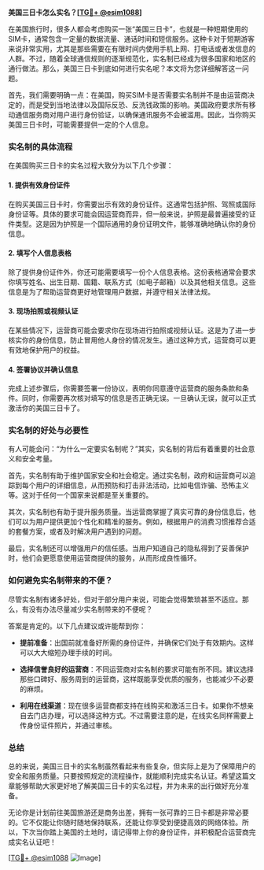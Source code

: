 **美国三日卡怎么实名？[[TG💪+ @esim1088](https://t.me/s/esim1088)]**

在美国旅行时，很多人都会考虑购买一张“美国三日卡”，也就是一种短期使用的SIM卡，通常包含一定量的数据流量、通话时间和短信服务。这种卡对于短期游客来说非常实用，尤其是那些需要在有限时间内使用手机上网、打电话或者发信息的人群。不过，随着全球通信规则的逐渐规范化，实名制已经成为很多国家和地区的通行做法。那么，美国三日卡到底如何进行实名呢？本文将为您详细解答这一问题。

首先，我们需要明确一点：在美国，购买SIM卡是否需要实名制并不是由运营商决定的，而是受到当地法律以及国际反恐、反洗钱政策的影响。美国政府要求所有移动通信服务商对用户进行身份验证，以确保通讯服务不会被滥用。因此，当你购买美国三日卡时，可能需要提供一定的个人信息。

### 实名制的具体流程

在美国购买三日卡的实名过程大致分为以下几个步骤：

#### 1. 提供有效身份证件
在购买美国三日卡时，你需要出示有效的身份证件。这通常包括护照、驾照或国际身份证等。具体的要求可能会因运营商而异，但一般来说，护照是最普遍接受的证件类型。这是因为护照是一个国际通用的身份证明文件，能够准确地确认你的身份信息。

#### 2. 填写个人信息表格
除了提供身份证件外，你还可能需要填写一份个人信息表格。这份表格通常会要求你填写姓名、出生日期、国籍、联系方式（如电子邮箱）以及其他相关信息。这些信息是为了帮助运营商更好地管理用户数据，并遵守相关法律法规。

#### 3. 现场拍照或视频认证
在某些情况下，运营商可能会要求你在现场进行拍照或视频认证。这是为了进一步核实你的身份信息，防止冒用他人身份的情况发生。通过这种方式，运营商可以更有效地保护用户的权益。

#### 4. 签署协议并确认信息
完成上述步骤后，你需要签署一份协议，表明你同意遵守运营商的服务条款和条件。同时，你需要再次核对填写的信息是否正确无误。一旦确认无误，就可以正式激活你的美国三日卡了。

### 实名制的好处与必要性

有人可能会问：“为什么一定要实名制呢？”其实，实名制的背后有着重要的社会意义和安全考量。

首先，实名制有助于维护国家安全和社会稳定。通过实名制，政府和运营商可以追踪到每个用户的详细信息，从而预防和打击非法活动，比如电信诈骗、恐怖主义等。这对于任何一个国家来说都是至关重要的。

其次，实名制也有助于提升服务质量。当运营商掌握了真实可靠的身份信息后，他们可以为用户提供更加个性化和精准的服务。例如，根据用户的消费习惯推荐合适的套餐方案，或者及时解决用户遇到的问题。

最后，实名制还可以增强用户的信任感。当用户知道自己的隐私得到了妥善保护时，他们会更愿意使用运营商提供的服务，从而形成良性循环。

### 如何避免实名制带来的不便？

尽管实名制有诸多好处，但对于部分用户来说，可能会觉得繁琐甚至不适应。那么，有没有办法尽量减少实名制带来的不便呢？

答案是肯定的。以下几点建议或许能帮到你：

- **提前准备**：出国前就准备好所需的身份证件，并确保它们处于有效期内。这样可以大大缩短办理手续的时间。
  
- **选择信誉良好的运营商**：不同运营商对实名制的要求可能有所不同。建议选择那些口碑好、服务周到的运营商，这样既能享受优质的服务，也能减少不必要的麻烦。

- **利用在线渠道**：现在很多运营商都支持在线购买和激活三日卡。如果你不想亲自去门店办理，可以选择这种方式。不过需要注意的是，在线实名同样需要上传身份证件照片，并通过审核。

### 总结

总的来说，美国三日卡的实名制虽然看起来有些复杂，但实际上是为了保障用户的安全和服务质量。只要按照规定的流程操作，就能顺利完成实名认证。希望这篇文章能够帮助大家更好地了解美国三日卡的实名过程，并为未来的出行做好充分准备。

无论你是计划前往美国旅游还是商务出差，拥有一张可靠的三日卡都是非常必要的。它不仅能让你随时随地保持联系，还能让你享受到便捷高效的网络体验。所以，下次当你踏上美国的土地时，请记得带上你的身份证件，并积极配合运营商完成实名认证吧！

[[TG💪+ @esim1088](https://t.me/s/esim1088) ![Image](https://i.postimg.cc/4NQfJmqS/Snipaste-2025-05-13-00-14-12.png)]